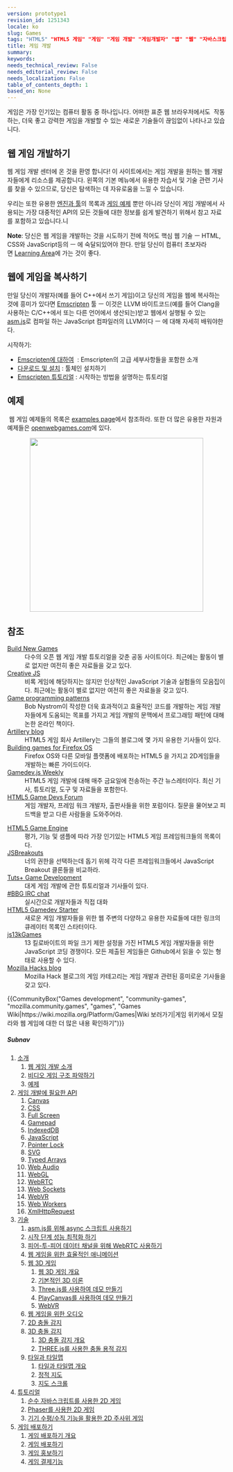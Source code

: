 ```yaml
---
version: prototype1
revision_id: 1251343
locale: ko
slug: Games
tags: "HTML5" "HTML5 게임" "게임" "게임 개발" "게임개발자" "앱" "웹" "자바스크립트 게임"
title: 게임 개발
summary: 
keywords: 
needs_technical_review: False
needs_editorial_review: False
needs_localization: False
table_of_contents_depth: 1
based_on: None
---
```

<div class="summary">
<p>게임은 가장 인기있는 컴퓨터 활동 중 하나입니다.<span class="seoSummary">&nbsp;어떠한 표준 웹 브라우저에서도 &nbsp;작동하는, 더욱&nbsp;좋고 강력한 게임을 개발할 수 있는 새로운 기술들이 끊임없이 나타나고 있습니다.&nbsp;</span></p>
</div>

<div class="column-container">
<div class="column-half">
<h2 id="웹_게임_개발하기">웹 게임 개발하기</h2>

<p>웹 게임 개발 센터에 온 것을 환영 합니다! 이 사이트에서는 게임&nbsp;개발을 원하는 웹 개발자들에게 리소스를 제공합니다. 왼쪽의 기본 메뉴에서 유용한 자습서 및 기술 관련 기사를 찾을 수 있으므로, 당신은 탐색하는 데 자유로움을 느낄 수 있습니다.&nbsp;</p>

<p>우리는 또한 유용한 <a href="https://developer.mozilla.org/en-US/docs/Games/Tools/Engines_and_tools">엔진과 툴</a>의 목록과 <a href="https://developer.mozilla.org/en-US/docs/Games/Examples">게임 예제</a>&nbsp;뿐만 아니라 당신이 게임 개발에서 사용되는 가장 대중적인 API의 모든 것들에 대한 정보를 쉽게 발견하기 위해서 참고 자료를 포함하고 있습니다.니</p>

<div class="note">
<p><strong>Note</strong>: 당신은 웹 게임을 개발하는 것을 시도하기 전에 적어도 핵심 웹 기술 ㅡ HTML, CSS와 JavaScript등의 ㅡ&nbsp;에 숙달되있어야 한다.&nbsp;만일 당신이 컴퓨터 초보자라면&nbsp;<a href="https://developer.mozilla.org/en-US/docs/Learn">Learning&nbsp;Area</a>에 가는 것이&nbsp;좋다.</p>
</div>

<dl>
</dl>
</div>

<div class="column-half">
<h2 id="웹에_게임을_복사하기">웹에&nbsp;게임을 복사하기</h2>

<p>만일 당신이 개발자(예를 들어 C++에서 쓰기 게임)이고 당신의 게임을 웹에 복사하는 것에 흥미가 있다면 <a href="http://kripken.github.io/emscripten-site/index.html">Emscripten</a> 툴 ㅡ 이것은 LLVM 바이트코드(예를 들어 Clang을 사용하는 C/C++에서 또는 다른 언어에서 생산되는)받고 웹에서 실행될 수 있는 <a href="https://developer.mozilla.org/en-US/docs/Games/Tools/asm.js">asm.js</a>로 컴파일 하는 JavaScript 컴파일러의&nbsp;LLVM이다 ㅡ&nbsp;에 대해 자세히 배워야한다.</p>

<p>시작하기:</p>

<ul>
 <li><a href="http://kripken.github.io/emscripten-site/docs/introducing_emscripten/about_emscripten.html">Emscripten에 대하여</a>&nbsp; : Emscripten의&nbsp;고급 세부사항들을 포함한 소개</li>
 <li><a href="http://kripken.github.io/emscripten-site/docs/getting_started/downloads.html">다운로드 및 설치</a> : 툴체인 설치하기</li>
 <li><a href="http://kripken.github.io/emscripten-site/docs/getting_started/Tutorial.html">Emscripten 튜토리얼</a> : 시작하는 방법을 설명하는 튜토리얼</li>
</ul>
</div>
</div>

<div class="column-container">
<div class="column-half">
<h2 id="예제">예제</h2>

<p>&nbsp;웹 게임 예제들의 목록은 <a href="https://developer.mozilla.org/en-US/docs/Games/Examples">examples page</a>에서 참조하라. 또한 더 많은 유용한 자원과 예제들은 <a href="http://www.openwebgames.com/">openwebgames.com</a>에 있다.</p>
</div>
</div>

<p><a href="http://www.openwebgames.com"><img alt="" src="https://mdn.mozillademos.org/files/12790/owg-logo-dark.svg" style="display:block; margin:0px auto; width:400px" /></a></p>

<h2 id="참조">참조</h2>

<div class="column-container">
<div class="column-half">
<dl>
 <dt><a href="http://buildnewgames.com/">Build New Games</a></dt>
 <dd>다수의 오픈 웹 게임 개발 튜토리얼을 갖춘 공동 사이트이다. 최근에는 활동이 별로 없지만 여전히 좋은 자료들을 갖고 있다.</dd>
 <dt><a href="http://creativejs.com/">Creative JS</a></dt>
 <dd>비록 게임에 해당하지는 않지만 인상적인 JavaScript 기술과 실험들의 모음집이다. 최근에는 활동이 별로 없지만 여전히 좋은 자료들을 갖고 있다.</dd>
 <dt><a href="http://gameprogrammingpatterns.com/">Game programming patterns</a></dt>
 <dd>Bob Nystrom이 작성한 더욱 효과적이고 효율적인 코드를 개발하는 게임 개발자들에게 도움되는 목표를 가지고 게임 개발의 문맥에서 프로그래밍 패턴에 대해 논한&nbsp;온라인 책이다.</dd>
 <dt><a href="http://blog.artillery.com/">Artillery blog</a></dt>
 <dd>HTML5 게임 회사 Artillery는 그들의 블로그에 몇 가지 유용한 기사들이 있다.</dd>
 <dt><a href="https://leanpub.com/buildinggamesforfirefoxos/">Building games for Firefox OS</a></dt>
 <dd>Firefox OS와 다른 모바일 플랫폼에 배포하는 HTML5 을 가지고 2D게임들을 개발하는 빠른 가이드이다.</dd>
 <dt><a href="http://gamedevjsweekly.com/">Gamedev.js Weekly</a></dt>
 <dd>HTML5 게임 개발에 대해 매주 금요일에 전송하는 주간 뉴스레터이다. 최신 기사, 튜토리얼, 도구 및 자료들을 포함한다.</dd>
 <dt><a href="http://www.html5gamedevs.com/">HTML5 Game Devs Forum</a></dt>
 <dd>게임 개발자, 프레임 워크 개발자, 출판사들을 위한 포럼이다. 질문을 물어보고 피드백을 받고 다른 사람들을 도와주어라.</dd>
</dl>
</div>

<div class="column-half">
<dl>
 <dt><a href="http://html5gameengine.com/">HTML5 Game Engine</a></dt>
 <dd>평가, 기능 및 샘플에 따라 가장 인기있는 HTML5 게임 프레임워크들의 목록이다.</dd>
 <dt><a href="http://www.jsbreakouts.org/">JSBreakouts</a></dt>
 <dd>너의 권한을 선택하는데 돕기 위헤&nbsp;각각 다른 프레임워크들에서 JavaScript Breakout 클론들을 비교하라.</dd>
 <dt><a href="http://gamedevelopment.tutsplus.com/">Tuts+ Game Development</a></dt>
 <dd>대게 게임 개발에 관한 튜토리얼과 기사들이 있다.</dd>
 <dt><a href="http://webchat.freenode.net/?channels=bbg">#BBG IRC chat</a></dt>
 <dd>실시간으로 개발자들과 직접 대화</dd>
 <dt><a href="http://html5devstarter.enclavegames.com/">HTML5 Gamedev Starter</a></dt>
 <dd>새로운 게임 개발자들을 위한&nbsp;웹 주변의 다양하고 유용한 자료들에 대한 링크의 큐레이터 목록인&nbsp;스타터이다.</dd>
 <dt><a href="http://js13kgames.com/">js13kGames</a></dt>
 <dd>13 킬로바이트의 파일 크기 제한 설정을 가진 HTML5 게임 개발자들을 위한 JavaScript 코딩 경쟁이다. 모든 제출된 게임들은 Github에서 읽을 수 있는 형태로 사용할 수 있다.</dd>
 <dt><a href="https://hacks.mozilla.org/category/games/">Mozilla Hacks blog</a></dt>
 <dd>Mozilla Hack 블로그의 게임 카테고리는 게임 개발과 관련된 흥미로운 기사들을 갖고 있다.</dd>
</dl>
</div>
</div>

<p>{{CommunityBox("Games development", "community-games", "mozilla.community.games", "games", "Games Wiki|https://wiki.mozilla.org/Platform/Games|Wiki 보러가기|게임 위키에서 모질라와 웹 게임에 대한 더 많은 내용 확인하기")}}</p>

<h5 id="Subnav">Subnav</h5>

<ol>
 <li><a href="#">소개</a>

  <ol>
   <li><a href="/ko/docs/Games/Introduction" title="An introduction to the technologies useful for game developers and how to get started developing games using Web technologies. This article also looks at the business case for why it makes sense to create games for the Web">웹 게임 개발 소개</a></li>
   <li><a href="/ko/docs/Games/Examples">비디오 게임 구조 파악하기</a></li>
   <li><a href="/ko/docs/Games/Examples">예제</a></li>
  </ol>
 </li>
 <li><a href="#">게임 개발에 필요한 API</a>
  <ol>
   <li><a href="/en-US/docs/Web/API/Canvas_API">Canvas</a></li>
   <li><a href="/en-US/docs/Web/CSS">CSS</a></li>
   <li><a href="/en-US/docs/Web/Apps/Fundamentals/User_notifications/Full_screen_api">Full Screen</a></li>
   <li><a href="/en-US/docs/Web/API/Gamepad_API">Gamepad</a></li>
   <li><a href="/en-US/docs/Web/API/IndexedDB_API">IndexedDB</a></li>
   <li><a href="/en-US/docs/Web/JavaScript">JavaScript</a></li>
   <li><a href="/en-US/docs/Web/API/Pointer_Lock_API">Pointer Lock</a></li>
   <li><a href="/en-US/docs/Web/SVG">SVG</a></li>
   <li><a href="/en-US/docs/Web/JavaScript/Reference/Global_Objects/TypedArray">Typed Arrays</a></li>
   <li><a href="/en-US/docs/Web/API/Web_Audio_API">Web Audio</a></li>
   <li><a href="/en-US/docs/Web/API/WebGL_API">WebGL</a></li>
   <li><a href="/en-US/docs/Web/API/WebRTC_API">WebRTC</a></li>
   <li><a href="/en-US/docs/Web/API/WebSockets_API">Web Sockets</a></li>
   <li><a href="/en-US/docs/Web/API/WebVR_API">WebVR</a></li>
   <li><a href="/en-US/docs/Web/API/Web_Workers_API">Web Workers</a></li>
   <li><a href="/en-US/docs/User%3Amaybe/webidl_mdn/XMLHttpRequest_API">XmlHttpRequest</a>
    <ol>
    </ol>
   </li>
  </ol>
 </li>
 <li><a href="/en-US/docs/Games/Techniques">기술</a>
  <ol>
   <li><a href="/ko/docs/Games/Techniques/Async_scripts" title="Especially when creating medium to large-sized games, async scripts are an essential technique to take advantage of, so that your game's JavaScript can be compiled off the main thread and be cached for future game running">asm.js를 위해 async 스크립트 사용하기</a></li>
   <li><a href="/ko/docs/Apps/Developing/Optimizing_startup_performance" title="How to make sure your game starts up quickly, smoothly, and without appearing to lock up the user's browser or device.">시작 단계 성능 최적화 하기</a></li>
   <li><a href="/ko/docs/Games/Techniques/WebRTC_data_channels" title="In addition to providing support for audio and video communication, WebRTC lets you set up peer-to-peer data channels to exchange text or binary data actively between your players.">피어-투-피어 데이터 채널을 위해 WebRTC 사용하기</a></li>
   <li><a href="/ko/docs/Games/Techniques/Efficient_animation_for_web_games">웹 게임을 위한 효율적인 애니메이션</a></li>
   <li><a href="/en-US/docs/Games/Techniques/3D_on_the_web">웹 3D 게임</a>
    <ol>
     <li><a href="/ko/docs/Games/Techniques/3D_on_the_web/Basic_theory">웹 3D 게임 개요</a></li>
     <li><a href="/ko/docs/Games/Techniques/3D_on_the_web/Basic_theory">기본적인 3D 이론</a></li>
     <li><a href="/ko/docs/Games/Techniques/3D_on_the_web/Building_up_a_basic_demo_with_Three.js">Three.js를 사용하여 데모 만들기</a></li>
     <li><a href="/ko/docs/Games/Techniques/3D_on_the_web/Building_up_a_basic_demo_with_PlayCanvas">PlayCanvas를 사용하여 데모 만들기</a></li>
     <li><a href="/ko/docs/Games/Techniques/3D_on_the_web/WebVR">WebVR</a></li>
    </ol>
   </li>
   <li><a href="/ko/docs/Games/Techniques/Audio_for_Web_Games">웹 게임을 위한 오디오</a></li>
   <li><a href="/ko/docs/Games/Techniques/3D_collision_detection">2D 충돌 감지</a></li>
   <li><a href="/ko/docs/Games/Techniques/3D_collision_detection">3D 충돌 감지</a>
    <ol>
     <li><a href="/en-US/docs/Games/Techniques/3D_collision_detection">3D 충돌 감지 개요</a></li>
     <li><a href="/ko/docs/Games/Techniques/3D_collision_detection/Bounding_volume_collision_detection_with_THREE.js">THREE.js를 사용한 충돌 용적 감지</a></li>
    </ol>
   </li>
   <li><a href="/en-US/docs/Games/Techniques/Tilemaps">타일과 타일맵</a>
    <ol>
     <li><a href="/ko/docs/Games/Techniques/Tilemaps">타일과 타일맵 개요</a></li>
     <li><a href="/ko/docs/Games/Techniques/Tilemaps/Square_tilemaps_implementation%3A_Static_maps">정적 지도</a></li>
     <li><a href="/ko/docs/Games/Techniques/Tilemaps/Square_tilemaps_implementation%3A_Scrolling_maps">지도 스크롤</a></li>
    </ol>
   </li>
  </ol>
 </li>
 <li><a href="/en-US/docs/Games/Tutorials">튜토리얼</a>
  <ol>
   <li><a href="/ko/docs/Games/Tutorials/2D_breakout_game_pure_JavaScript">순수 자바스크립트를 사용한 2D 게임</a></li>
   <li><a href="/ko/docs/Games/Tutorials/2D_breakout_game_Phaser">Phaser를 사용한 2D 게임</a></li>
   <li><a href="/ko/docs/Games/Tutorials/HTML5_Gamedev_Phaser_Device_Orientation">기기 수평/수직 기능을 활용한 2D 주사위 게임</a></li>
  </ol>
 </li>
 <li><a href="/en-US/docs/Games/Publishing_games">게임 배포하기</a>
  <ol>
   <li><a href="/ko/docs/Games/Publishing_games">게임 배포하기 개요</a></li>
   <li><a href="/ko/docs/Games/Publishing_games/Game_distribution">게임 배포하기</a></li>
   <li><a href="/ko/docs/Games/Publishing_games/Game_promotion">게임 홍보하기</a></li>
   <li><a href="/ko/docs/Games/Publishing_games/Game_monetization">게임 결제기능</a></li>
  </ol>
 </li>
</ol>

